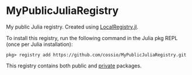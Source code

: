 # MyPublicJuliaRegistry

My public Julia registry. Created using [LocalRegistry.jl](https://github.com/GunnarFarneback/LocalRegistry.jl).

To install this registry, run the following command in the Julia pkg REPL (once per Julia installation):

```
pkg> registry add https://github.com/cossio/MyPublicJuliaRegistry.git
```

This registry contains both public and [private](https://github.com/GunnarFarneback/LocalRegistry.jl/blob/master/docs/ssh_keys.md) packages.
